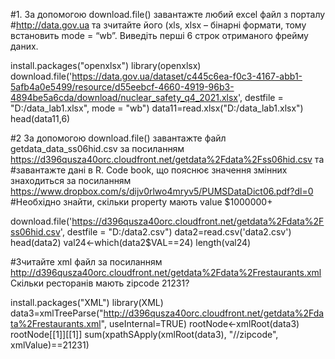 #1. За допомогою download.file() завантажте любий excel файл з порталу 
#http://data.gov.ua та зчитайте його (xls, xlsx – бінарні формати, тому  встановить mode = “wb”. Виведіть перші 6 строк отриманого фрейму даних.

install.packages("openxlsx")
library(openxlsx)
download.file('https://data.gov.ua/dataset/c445c6ea-f0c3-4167-abb1-5afb4a0e5499/resource/d55eebcf-4660-4919-96b3-4894be5a6cda/download/nuclear_safety_q4_2021.xlsx', 
destfile = "D:/data_lab1.xlsx", mode = "wb")
data11=read.xlsx("D:/data_lab1.xlsx")
head(data11,6)

#2 За допомогою download.file() завантажте файл getdata_data_ss06hid.csv за посиланням  https://d396qusza40orc.cloudfront.net/getdata%2Fdata%2Fss06hid.csv та 
#завантажте дані в R. Code book, що пояснює значення змінних  знаходиться за посиланням https://www.dropbox.com/s/dijv0rlwo4mryv5/PUMSDataDict06.pdf?dl=0 
#Необхідно знайти, скільки property мають value $1000000+

download.file('https://d396qusza40orc.cloudfront.net/getdata%2Fdata%2Fss06hid.csv', destfile = "D:/data2.csv")
data2=read.csv('data2.csv')
head(data2)
val24<-which(data2$VAL==24)
length(val24)

#Зчитайте xml файл за посиланням http://d396qusza40orc.cloudfront.net/getdata%2Fdata%2Frestaurants.xml Скільки ресторанів мають zipcode 21231?

install.packages("XML")
library(XML)
data3=xmlTreeParse("http://d396qusza40orc.cloudfront.net/getdata%2Fdata%2Frestaurants.xml", useInternal=TRUE)
rootNode<-xmlRoot(data3)
rootNode[[1]][[1]]
sum(xpathSApply(xmlRoot(data3), "//zipcode", xmlValue)==21231)
